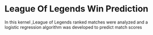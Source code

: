 # League Of Legends Win Prediction
 In this kernel ,League of Legends ranked matches were analyzed and a logistic regression algorithm was developed to predict match scores
